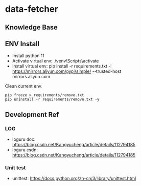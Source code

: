# data-fetcher

## Knowledge Base


## ENV Install

- Install python 11
- Activate virtual env: .\venv\Scripts\activate  
- install virtual env: pip install -r requirements.txt -i https://mirrors.aliyun.com/pypi/simple/ --trusted-host mirrors.aliyun.com


Clean current env:
```
pip freeze > requirements/remove.txt
pip uninstall -r requirements/remove.txt -y
```

## Development Ref

### LOG
- loguru doc: https://blog.csdn.net/Kangyucheng/article/details/112794185
- loguru csdn: https://blog.csdn.net/Kangyucheng/article/details/112794185

### Unit test
- unittest: https://docs.python.org/zh-cn/3/library/unittest.html